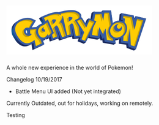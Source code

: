 # ![Garrymon](logo.png)

A whole new experience in the world of Pokemon!

Changelog 10/19/2017

- Battle Menu UI added (Not yet integrated)



Currently Outdated, out for holidays, working on remotely.

Testing
